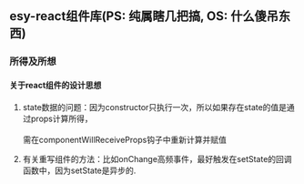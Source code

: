 ## esy-react组件库(PS: 纯属瞎几把搞, OS: 什么傻吊东西)


### 所得及所想
#### 关于react组件的设计思想

1. state数据的问题：因为constructor只执行一次，所以如果存在state的值是通过props计算所得，<br><br>需在componentWillReceiveProps钩子中重新计算并赋值

2. 有关重写组件的方法：比如onChange高频事件，最好触发在setState的回调函数中，因为setState是异步的.